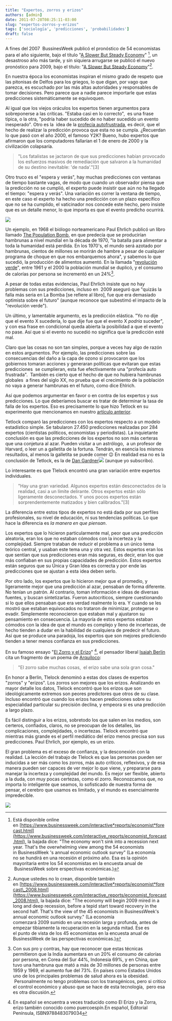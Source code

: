 ```yaml
---
title: "Expertos, zorros y erizos"
authors: [admin]
date: 2011-07-28T08:25:11-03:00
slug: "expertos-zorros-y-erizos"
tags: ['sociología', 'predicciones', 'probabilidades']
draft: false
---
```


A fines del 2007  BussinesWeek publicó el pronóstico de 54 economistas
para el año siguiente, bajo el título 
"[A Slower But Steady Economy](https://www.businessweek.com/interactive_reports/economist_forecast.html)" [^1],
un desastroso año más tarde, y sin siquiera arrugarse se publicó el
nuevo pronóstico para 2009, bajo el título: 
"[A Slower But Steady Economy](https://www.businessweek.com/interactive_reports/economist_forecast_2008.html)"[^2].

En nuestra época los economistas inspiran el mismo grado de respeto que
las pitonisas de Delfos para los griegos, lo que digan, por vago que
parezca, es escuchado por las más altas autoridades y responsables de
tomar decisiones. Pero parece que a nadie parece importarle que estas
predicciones sistemáticamente se equivoquen.

Al igual que los viejos oráculos los expertos tienen argumentos para
sobreponerse a las críticas. "Estaba casi en lo correcto",  es una
frase típica, o la otra, "podría haber sucedido de no haber sucedido un
evento inesperado". Otro es la  idea de la [profecía
autofrustrada](https://es.wikipedia.org/wiki/Profec%C3%ADa_autofrustrada),
es decir, que el hecho de realizar la predicción provoca que esta no se
cumpla. ¿Recuerdan lo que pasó con el año 2000, el famoso Y2K? Bueno,
hubo expertos que afirmaron que los computadores fallarían el 1 de enero
de 2000 y la civilización colapsaría.

> "Los fatalistas se jactaron de que sus predicciones habían provocado
> los esfuerzos masivos de remediación que salvaron a la humanidad de su
> destino inevitable: \'de nada\'."\[3\]

Otro truco es el "espera y verás", hay muchas predicciones con
ventanas de tiempo bastante vagas, de modo que cuando un observador
piensa que la predicción no se cumplió, el experto puede insistir que
aún no ha llegado el tiempo: "espera y verás". Una variación es correr
la ventana de tiempo, en este caso el experto ha hecho una predicción
con un plazo específico que no se ha cumplido, el vaticinador nos
concede este hecho, pero insiste que es un detalle menor, lo que importa
es que el evento predicho ocurrirá.

![](The_Population_Bomb.jpg)

Un ejemplo, en 1968 el biólogo norteamericano Paul Ehrlich publicó un libro
llamado [The Population Bomb](https://en.wikipedia.org/wiki/The_Population_Bomb), 
en que predecía que se producirían hambrunas a nivel mundial en la década de 1970, "la
batalla para alimentar a toda la humanidad está perdida. En los 1970\'s,
el mundo será azotado por hambrunas, cientos de millones se morirán de
hambre a pesar de cualquier programa de choque en que nos embarquemos
ahora", y sabemos lo que sucedió, la producción de alimentos aumentó.
En la llamada "[revolución
verde](https://es.wikipedia.org/wiki/Revoluci%C3%B3n_verde)", entre 1961
y el 2000 la población mundial se duplicó, y el consumo de calorías por
persona se incrementó en un 24%[^4].

A pesar de todas estas evidencias, Paul Ehrlich insiste que no hay
problemas con sus predicciones, incluso en  2009 aseguró que "quizás la
falla más seria en La Bomba \[se refiere al libro\], fue que era
demasiado optimista sobre el futuro" (aunque reconoce que subestimó el
impacto de la "revolución verde").

Un último, y lamentable argumento, es la predicción elástica. "Yo no
dije que el evento X sucedería, lo que dije fue que el evento X *podría*
suceder", y con esa frase en condicional queda abierta la posibilidad a
que el evento no pase. Así que si el evento no sucedió no significa que
la predicción esté mal.

Claro que las cosas no son tan simples, porque a veces hay algo de razón
en estos argumentos. Por ejemplo, las predicciones sobre las
consecuencias del daño a la capa de ozono si provocaron que los
gobiernos tomaran acciones y generaran políticas que evitaran que estas
predicciones  se cumplieran, esta fue efectivamente una "profecía auto
frustrada".  También es cierto que el hecho de que no hubiera hambrunas
globales  a fines del siglo XX, no prueba que el crecimiento de la
población no vaya a generar hambrunas en el futuro, como dice Ehlrich.

Así que podemos argumentar en favor o en contra de los expertos y sus
predicciones. Lo que deberíamos buscar es tratar de determinar la tasa
de falla de los expertos. Eso es precisamente lo que hizo Tetlock en su
experimento que mencionamos en nuestro [artículo
anterior](/blog/2011/07/predicciones.html).

Tetlock comparó las predicciones con los expertos respecto a un modelo
estadístico simple. Se tabularon 27.450 predicciones realizadas por 284
expertos (cientistas políticos, economistas y periodistas). La
inquietante conclusión es que las predicciones de los expertos no son
más certeras que una conjetura al azar. Pueden visitar a un astrólogo,
 a un profesor de Harvard, o leer un a galletita de la fortuna. Tendrán,
en esencia los mismos resultados, al menos la galletita se puede comer
:wink: En realidad esa no es la conclusión de Tetlock, es la de [Dan
Gardner](https://www.amazon.com/gp/product/B004BDP07A/ref=as_li_qf_sp_asin_tl?ie=UTF8&tag=lanaturaledel-20&linkCode=as2&camp=217145&creative=399373&creativeASIN=B004BDP07A)![](https://www.assoc-amazon.com/e/ir?t=lanaturaledel-20&l=as2&o=1&a=B004BDP07A&camp=217145&creative=399373)
(aunque yo subscribo).

Lo interesante es que Tlelock encontró una gran variación entre expertos
individuales.

> "Hay una gran variedad. Algunos expertos están desconectados de la
> realidad, casi a un límite delirante. Otros expertos están sólo
> ligeramente desconectados. Y unos pocos expertos están
> sorprendentemente matizados y bien calibrados."\[3\]

La diferencia entre estos tipos de expertos no está dada por sus
perfiles profesionales, su nivel de educación, ni sus tendencias
políticas. Lo que hace la diferencia es *la manera en que piensan*.

Los expertos que lo hicieron particularmente mal, peor que una
predicción aleatoria, eran los que no estaban cómodos con la incerteza y
la complejidad. Siempre trataban de reducir el problema a un único tema
teórico central, y usaban este tema una y otra vez. Estos expertos eran
los que sentían que sus predicciones eran más seguras, es decir, eran
los que más confiaban en sus propias capacidades de predicción. Estos
expertos están seguros que su Única y Gran Idea es correcta y por ende
las predicciones que se ajustan a esta idea deben serlo.

Por otro lado, los expertos que lo hicieron mejor que el promedio, y
ligeramente mejor que una predicción al azar, pensaban de forma
diferente. No tenían un patrón. Al contrario, toman información e ideas
de diversas fuentes, y buscan sintetizarlas. Fueron autocríticos,
siempre cuestionando si lo que ellos pensaban que era verdad realmente
lo era. Y cuando se les mostró que estaban equivocados no trataron de
minimizar, protegerse o evadir. Simplemente reconocieron que estaban mal
y ajustaron su pensamiento en consecuencia. La mayoría de estos expertos
estaban cómodos con la idea de que el mundo es complejo y lleno de
incertezas, de hecho tienden a dudar en la habilidad de cualquiera de
predecir el futuro. Así que se produce una paradoja, los expertos que
son mejores prediciendo tienden a tener menos confianza en sus
predicciones.

En su famoso ensayo "[El Zorro y el Erizo](https://en.wikipedia.org/wiki/The_Hedgehog_and_the_Fox)" [^5], 
el pensador liberal [Isaiah Berlin](https://es.wikipedia.org/wiki/Isaiah_Berlin) 
cita un fragmento de un poema de [Arquíloco](https://es.wikipedia.org/wiki/Arqu%C3%ADloco):

> "El zorro sabe muchas cosas,  el erizo sabe una sola gran cosa."

En honor a Berlin, Tlelock denominó a estas dos clases de expertos
"zorros" y "erizos". Los zorros son mejores que los erizos.
Analizando en mayor detalle los datos, Tlelock encontró que los erizos
que son ideológicamente extremos son peores predictores que otros de su
clase. Incluso encontró que cuando los erizos hacen predicciones sobre
su especialidad particular su precisión declina, y empeora si es una
predicción a largo plazo.

Es fácil distinguir a los erizos, sobretodo los que salen en los medios,
son certeros, confiados, claros, no se preocupan de los detalles, las
complicaciones, complejidades, o incertezas. Tlelock encontró que
mientras más grande es el perfil mediático del erizo menos precisa son
sus predicciones. Paul Ehrlich, por ejemplo, es un erizo.

El gran problema es el exceso de confianza, y la desconexión con la
realidad. La lección del trabajo de Tlelock es que las personas pueden
ser inducidas a ser más como los zorros, más auto críticos, reflexivos,
y de esa manera pueden ser capaces de ver mejor lo que viene, y
prepararse para manejar la incerteza y complejidad del mundo. Es mejor
ser flexible, abierto a la duda, con muy pocas certezas, como el zorro.
Reconozcamos que, no importa lo inteligente que seamos, lo sofisticado
de nuestra forma de pensar, el cerebro que usamos es limitado, y el
mundo es esencialmente impredecible.

![](Zorro-Erizo.jpg)

[^1]: Está disponible online en [https://www.businessweek.com/interactive*reports/economist*forecast.html](https://www.businessweek.com/interactive_reports/economist_forecast.html), la bajada dice: "The economy won't sink into a recession next year. That's the overwhelming view among the 54 economists in BusinessWeek 's annual economic outlook survey" (La economía no se hundirá en una recesión el próximo año. Esa es la opinión mayoritaria entre los 54 economistas en la encuesta anual de  BusinessWeek sobre erspectivas económicas.)

[^2]: Aunque ustedes no lo crean, disponible también en [https://www.businessweek.com/interactive*reports/economist*forecast\_2008.html](https://www.businessweek.com/interactive_reports/economist_forecast_2008.html), la bajada dice: "The economy will begin 2009 mired in a long and deep recession, before a tepid start toward recovery in the second half. That's the view of the 45 economists in BusinessWeek's annual economic outlook survey." (La economía comenzará 2009 sumido en una recesión larga y profunda, antes de empezar tibiamente la recuperación en la segunda mitad. Ese es el punto de vista de los 45 economistas en la encuesta anual de BusinessWeek de las perspectivas económicas.)

[^3]: Citado del libro [Future Babble: Why Expert Predictions Are Next to Worthless, and You Can Do Better](https://www.amazon.com/gp/product/B004BDP07A/ref=as_li_qf_sp_asin_tl?ie=UTF8&tag=lanaturaledel-20&linkCode=as2&camp=217145&creative=399373&creativeASIN=B004BDP07A)![](https://www.assoc-amazon.com/e/ir?t=lanaturaledel-20&l=as2&o=1&a=B004BDP07A&camp=217145&creative=399373) de Dan Gardner.

[^4]: Con sus pro y contras, hay que reconocer que estas técnicas
permitieron que la India aumentara en un 20% el consumo de calorías por
persona, en Corea del Sur 44%, Indonesia 69%, y en China, que tuvo una
hambruna que mató a más de 30 millones de personas entre 1959 y 1969, el
aumento fue del 73%. En países como Estados Unidos uno de los
principales problemas de salud ahora es la obesidad.  Personalmente no
tengo problemas con los transgénicos, pero si critico el control
económico y abuso que se hace de esta tecnología,  pero esa es otra
discusión.

[^5]: En español se encuentra a veces traducido como El Erizo y la Zorra, erizo también conocido como puercoespín.En español, Editorial Península, ISBN9788483079034

